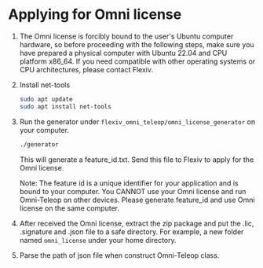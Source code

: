 # Applying for Omni license
1. The Omni license is forcibly bound to the user's Ubuntu computer hardware, so before proceeding with the following steps, make sure you have prepared a physical computer with Ubuntu 22.04 and CPU platform x86_64. If you need compatible with other operating systems or CPU architectures, please contact Flexiv.
2. Install net-tools
   ```bash
   sudo apt update
   sudo apt install net-tools
   ```
3. Run the generator under ``flexiv_omni_teleop/omni_license_generator`` on your computer.
   ```bash
   ./generator
   ```
   This will generate a feature_id.txt. Send this file to Flexiv to apply for the Omni license.

   Note: The feature id is a unique identifier for your application and is bound to your computer. You CANNOT use your Omni license and run Omni-Teleop on other devices. Please generate feature_id and use Omni license on the same computer.
4. After received the Omni license, extract the zip package and put the .lic, .signature and .json file to a safe directory. For example, a new folder named ``omni_license`` under your home directory.
5. Parse the path of json file when construct Omni-Teleop class.